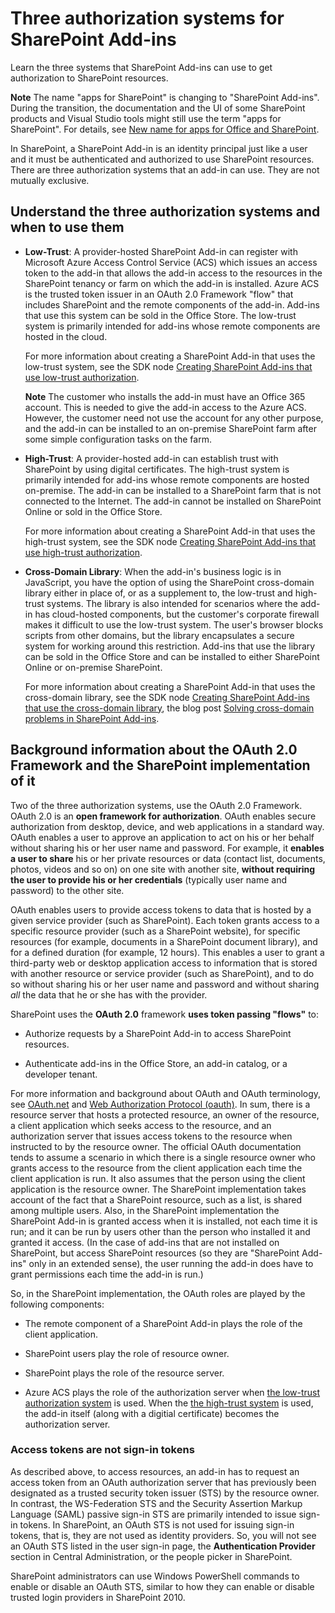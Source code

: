 # Three authorization systems for SharePoint Add-ins
Learn the three systems that SharePoint Add-ins can use to get authorization to SharePoint resources.
 

 **Note**  The name "apps for SharePoint" is changing to "SharePoint Add-ins". During the transition, the documentation and the UI of some SharePoint products and Visual Studio tools might still use the term "apps for SharePoint". For details, see  [New name for apps for Office and SharePoint](new-name-for-apps-for-sharepoint.md#bk_newname).
 

In SharePoint, a SharePoint Add-in is an identity principal just like a user and it must be authenticated and authorized to use SharePoint resources. There are three authorization systems that an add-in can use. They are not mutually exclusive.
 

## Understand the three authorization systems and when to use them
<a name="UnderstandThreeSystems"> </a>


 

 

-  **Low-Trust**: A provider-hosted SharePoint Add-in can register with Microsoft Azure Access Control Service (ACS) which issues an access token to the add-in that allows the add-in access to the resources in the SharePoint tenancy or farm on which the add-in is installed. Azure ACS is the trusted token issuer in an OAuth 2.0 Framework "flow" that includes SharePoint and the remote components of the add-in. Add-ins that use this system can be sold in the Office Store. The low-trust system is primarily intended for add-ins whose remote components are hosted in the cloud.
    
    For more information about creating a SharePoint Add-in that uses the low-trust system, see the SDK node  [Creating SharePoint Add-ins that use low-trust authorization](creating-sharepoint-add-ins-that-use-low-trust-authorization.md).
    
     **Note**  The customer who installs the add-in must have an Office 365 account. This is needed to give the add-in access to the Azure ACS. However, the customer need not use the account for any other purpose, and the add-in can be installed to an on-premise SharePoint farm after some simple configuration tasks on the farm.
-  **High-Trust**: A provider-hosted add-in can establish trust with SharePoint by using digital certificates. The high-trust system is primarily intended for add-ins whose remote components are hosted on-premise. The add-in can be installed to a SharePoint farm that is not connected to the Internet. The add-in cannot be installed on SharePoint Online or sold in the Office Store.
    
    For more information about creating a SharePoint Add-in that uses the high-trust system, see the SDK node  [Creating SharePoint Add-ins that use high-trust authorization](creating-sharepoint-add-ins-that-use-high-trust-authorization.md).
    
 
-  **Cross-Domain Library**: When the add-in's business logic is in JavaScript, you have the option of using the SharePoint cross-domain library either in place of, or as a supplement to, the low-trust and high-trust systems. The library is also intended for scenarios where the add-in has cloud-hosted components, but the customer's corporate firewall makes it difficult to use the low-trust system. The user's browser blocks scripts from other domains, but the library encapsulates a secure system for working around this restriction. Add-ins that use the library can be sold in the Office Store and can be installed to either SharePoint Online or on-premise SharePoint.
    
    For more information about creating a SharePoint Add-in that uses the cross-domain library, see the SDK node  [Creating SharePoint Add-ins that use the cross-domain library](creating-sharepoint-add-ins-that-use-the-cross-domain-library.md), the blog post  [Solving cross-domain problems in SharePoint Add-ins](http://blogs.msdn.com/b/officeapps/archive/2012/11/29/solving-cross-domain-problems-in-apps-for-sharepoint.aspx).
    
 

## Background information about the OAuth 2.0 Framework and the SharePoint implementation of it
<a name="UnderstandThreeSystems"> </a>

Two of the three authorization systems, use the OAuth 2.0 Framework. OAuth 2.0 is an  **open framework for authorization**. OAuth enables secure authorization from desktop, device, and web applications in a standard way. OAuth enables a user to approve an application to act on his or her behalf without sharing his or her user name and password. For example, it **enables a user to share** his or her private resources or data (contact list, documents, photos, videos and so on) on one site with another site, **without requiring the user to provide his or her credentials** (typically user name and password) to the other site.
 

 
OAuth enables users to provide access tokens to data that is hosted by a given service provider (such as SharePoint). Each token grants access to a specific resource provider (such as a SharePoint website), for specific resources (for example, documents in a SharePoint document library), and for a defined duration (for example, 12 hours). This enables a user to grant a third-party web or desktop application access to information that is stored with another resource or service provider (such as SharePoint), and to do so without sharing his or her user name and password and without sharing  *all*  the data that he or she has with the provider.
 

 
SharePoint uses the  **OAuth 2.0** framework **uses token passing "flows"** to:
 

 

- Authorize requests by a SharePoint Add-in to access SharePoint resources.
    
 
- Authenticate add-ins in the Office Store, an add-in catalog, or a developer tenant.
    
 
For more information and background about OAuth and OAuth terminology, see  [OAuth.net](http://oauth.net/) and [Web Authorization Protocol (oauth)](http://datatracker.ietf.org/doc/active/). In sum, there is a resource server that hosts a protected resource, an owner of the resource, a client application which seeks access to the resource, and an authorization server that issues access tokens to the resource when instructed to by the resource owner. The official OAuth documentation tends to assume a scenario in which there is a single resource owner who grants access to the resource from the client application each time the client application is run. It also assumes that the person using the client application is the resource owner. The SharePoint implementation takes account of the fact that a SharePoint resource, such as a list, is shared among multiple users. Also, in the SharePoint implementation the SharePoint Add-in is granted access when it is installed, not each time it is run; and it can be run by users other than the person who installed it and granted it access. (In the case of add-ins that are not installed on SharePoint, but access SharePoint resources (so they are "SharePoint Add-ins" only in an extended sense), the user running the add-in does have to grant permissions each time the add-in is run.)
 

 
So, in the SharePoint implementation, the OAuth roles are played by the following components:
 

 

- The remote component of a SharePoint Add-in plays the role of the client application.
    
 
- SharePoint users play the role of resource owner.
    
 
- SharePoint plays the role of the resource server.
    
 
- Azure ACS plays the role of the authorization server when  [the low-trust authorization system](creating-sharepoint-add-ins-that-use-low-trust-authorization.md) is used. When the [the high-trust system](creating-sharepoint-add-ins-that-use-high-trust-authorization.md) is used, the add-in itself (along with a digitial certificate) becomes the authorization server.
    
 

### Access tokens are not sign-in tokens
<a name="FileName_uniquekeyword3"> </a>

As described above, to access resources, an add-in has to request an access token from an OAuth authorization server that has previously been designated as a trusted security token issuer (STS) by the resource owner. In contrast, the WS-Federation STS and the Security Assertion Markup Language (SAML) passive sign-in STS are primarily intended to issue sign-in tokens. In SharePoint, an OAuth STS is not used for issuing sign-in tokens, that is, they are not used as identity providers. So, you will not see an OAuth STS listed in the user sign-in page, the  **Authentication Provider** section in Central Administration, or the people picker in SharePoint.
 

 
SharePoint administrators can use Windows PowerShell commands to enable or disable an OAuth STS, similar to how they can enable or disable trusted login providers in SharePoint 2010. 
 

 

